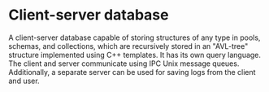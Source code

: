 # Client-server database
A client-server database capable of storing structures of any type in pools, schemas, and collections, which are recursively stored in an "AVL-tree" structure implemented using C++ templates.
It has its own query language. The client and server communicate using IPC Unix message queues. Additionally, a separate server can be used for saving logs from the client and user.
